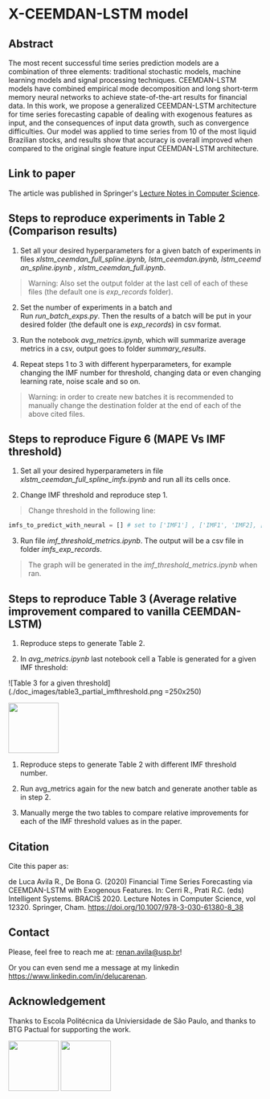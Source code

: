 # X-CEEMDAN-LSTM model

## Abstract

The most recent successful time series prediction models are a combination of three elements: traditional stochastic models, machine learning models and signal processing techniques. CEEMDAN-LSTM models have combined empirical mode decomposition and long short-term memory neural networks to achieve state-of-the-art results for financial data. In this work, we propose a generalized CEEMDAN-LSTM architecture for time series forecasting capable of dealing with exogenous features as input, and the consequences of input data growth, such as convergence difficulties. Our model was applied to time series from 10 of the most liquid Brazilian stocks, and results show that accuracy is overall improved when compared to the original single feature input CEEMDAN-LSTM architecture.

## Link to paper

The article was published in Springer's [Lecture Notes in Computer Science](https://link.springer.com/chapter/10.1007/978-3-030-61380-8_38).

## Steps to reproduce experiments in Table 2 (Comparison results)

1) Set all your desired hyperparameters for a given batch of experiments in files *xlstm_ceemdan_full_spline.ipynb, lstm_ceemdan.ipynb, lstm_ceemdan_spline.ipynb , xlstm_ceemdan_full.ipynb*.
> Warning: Also set the output folder at the last cell of each of these files (the default one is *exp_records* folder).

2) Set the number of experiments in a batch and Run *run_batch_exps.py*. Then the results of a batch will be put in your desired folder (the default one is *exp_records*) in csv format.

3) Run the notebook *avg_metrics.ipynb*, which will summarize average metrics in a csv, output goes to folder *summary_results*.

4) Repeat steps 1 to 3 with different hyperparameters, for example changing the IMF number for threshold, changing data or even changing learning rate, noise scale and so on.

> Warning: in order to create new batches it is recommended to manually change the destination folder at the end of each of the above cited files.

## Steps to reproduce Figure 6 (MAPE Vs IMF threshold)

1) Set all your desired hyperparameters in file *xlstm_ceemdan_full_spline_imfs.ipynb* and run all its cells once.

2) Change IMF threshold and reproduce step 1.

> Change threshold in the following line: 
```python
imfs_to_predict_with_neural = [] # set to ['IMF1'] , ['IMF1', 'IMF2], ['IMF1','IMF2','IMF3'] and so on
```

3) Run file *imf_threshold_metrics.ipynb*. The output will be a csv file in folder *imfs_exp_records*.

> The graph will be generated in the *imf_threshold_metrics.ipynb* when ran.

## Steps to reproduce Table 3 (Average relative improvement compared to vanilla CEEMDAN-LSTM)

1) Reproduce steps to generate Table 2.

2) In *avg_metrics.ipynb* last notebook cell a Table is generated for a given IMF threshold:

![Table 3 for a given threshold](./doc_images/table3_partial_imfthreshold.png =250x250)

<img src="https://github.com/avilarenan/xlstmceemdan/blob/master/doc_images/table3_partial_imfthreshold.png" width="100">

1) Reproduce steps to generate Table 2 with different IMF threshold number.

2) Run avg_metrics again for the new batch and generate another table as in step 2.

3) Manually merge the two tables to compare relative improvements for each of the IMF threshold values as in the paper.

## Citation

Cite this paper as:

de Luca Avila R., De Bona G. (2020) Financial Time Series Forecasting via CEEMDAN-LSTM with Exogenous Features. In: Cerri R., Prati R.C. (eds) Intelligent Systems. BRACIS 2020. Lecture Notes in Computer Science, vol 12320. Springer, Cham. https://doi.org/10.1007/978-3-030-61380-8_38

## Contact

Please, feel free to reach me at: <renan.avila@usp.br>!

Or you can even send me a message at my linkedin <https://www.linkedin.com/in/delucarenan>.

## Acknowledgement

Thanks to Escola Politécnica da Univiersidade de São Paulo, and thanks to BTG Pactual for supporting the work.

<img src="https://github.com/avilarenan/xlstmceemdan/blob/master/doc_images/Logo-Escola-Polit%C3%A9cnica-Minerva_Logo-Escola-Polit%C3%A9cnica-Minerva-01-scaled.jpeg" width="100">
<img src="https://github.com/avilarenan/xlstmceemdan/blob/master/doc_images/1200px-Btg-logo-blue.svg.png" width="100">
